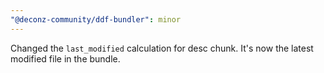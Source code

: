 ```yaml
---
"@deconz-community/ddf-bundler": minor
---
```


Changed the `last_modified` calculation for desc chunk. It's now the latest modified file in the bundle.
